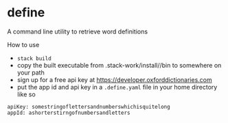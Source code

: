 # define

A command line utility to retrieve word definitions

How to use
- `stack build` 
- copy the built executable from .stack-work/install/<your-platform-info>/bin to somewhere on your path
- sign up for a free api key at https://developer.oxforddictionaries.com
- put the app id and api key in a `.define.yaml` file in your home directory like so

 ```
 apiKey: somestringoflettersandnumberswhichisquitelong
 appId: ashorterstirngofnumbersandletters
 ```

